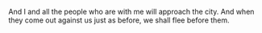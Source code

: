 And I and all the people who are with me will approach the city. And when they come out against us just as before, we shall flee before them.
